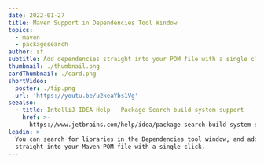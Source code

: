 ```yaml
---
date: 2022-01-27
title: Maven Support in Dependencies Tool Window
topics:
  - maven
  - packagesearch
author: sf
subtitle: Add dependencies straight into your POM file with a single click
thumbnail: ./thumbnail.png
cardThumbnail: ./card.png
shortVideo:
  poster: ./tip.png
  url: 'https://youtu.be/u2keaYbs1Vg'
seealso:
  - title: IntelliJ IDEA Help - Package Search build system support
    href: >-
      https://www.jetbrains.com/help/idea/package-search-build-system-support-limitations.html#maven_support
leadin: >
  You can search for libraries in the Dependencies tool window, and add them
  straight into your Maven POM file with a single click.
---
```


